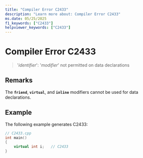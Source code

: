 ```yaml
---
title: "Compiler Error C2433"
description: "Learn more about: Compiler Error C2433"
ms.date: 05/25/2025
f1_keywords: ["C2433"]
helpviewer_keywords: ["C2433"]
---
```

# Compiler Error C2433

> '*identifier*': '*modifier*' not permitted on data declarations

## Remarks

The **`friend`**, **`virtual`**, and **`inline`** modifiers cannot be used for data declarations.

## Example

The following example generates C2433:

```cpp
// C2433.cpp
int main()
{
    virtual int i;   // C2433
}
```
